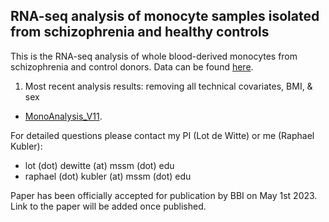 ## RNA-seq analysis of monocyte samples isolated from schizophrenia and healthy controls

This is the RNA-seq analysis of whole blood-derived monocytes from schizophrenia and control donors. Data can be found [here](https://github.com/ar-kie/Monocyte-project/tree/master/data). <br/>

1. Most recent analysis results: removing all technical covariates, BMI, & sex
- [MonoAnalysis_V11](https://ar-kie.github.io/Monocyte-project/docs/01052022_monocyte-analysis-V11_1_markdown.html). <br/>

For detailed questions please contact my PI (Lot de Witte) or me (Raphael Kubler): <br/>
- lot (dot) dewitte (at) mssm (dot) edu <br/>
- raphael (dot) kubler (at) mssm (dot) edu <br/>


Paper has been officially accepted for publication by BBI on May 1st 2023. Link to the paper will be added once published. 

